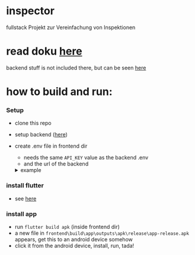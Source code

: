 # inspector
fullstack Projekt zur Vereinfachung von Inspektionen

# read doku [here](https://mastbau-fn.github.io/inspector/doc)
backend stuff is not included there, but can be seen [here](https://github.com/Mastbau-FN/inspector/tree/main/backend)

# how to build and run:

### Setup 
- clone this repo
- setup backend ([here](https://github.com/Mastbau-FN/inspector/tree/main/backend/readme.md))
- create .env file in frontend dir
    - needs the same `API_KEY` value as the backend .env
    - and the url of the backend
    <details><summary>example</summary>

    ```
    API_KEY=AE*%kXy2@WqCxNpm+^zz4V*eM93_B3P7
    API_URL=http://192.168.178.40:3000/api/secure

    ```
</details>

### install flutter
- see [here](https://flutter.dev/docs/get-started/install)

### install app
- run `flutter build apk` (inside frontend dir)
- a new file in `frontend\build\app\outputs\apk\release\app-release.apk` appears, get this to an android device somehow 
- click it from the android device, install, run, tada!



